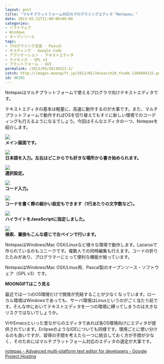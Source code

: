```yaml
---
layout: post
title: "マルチプラットフォーム対応のプログラミングエディタ「Notepas」"
date: 2013-05-21T21:00:00+09:00
categories:
- ソフトウェア
- Windows
- オープンソース
tags: 
- プログラミング言語 - Pascal
- ホスティング - Google Code
- アプリケーション - テキストエディタ
- ライセンス - GPL v3
- プラットフォーム - GUI
permalink: /2013/05/20130521-2/
catch: http://images.moongift.jp/2013/05/3dsearch18_thumb.1368494132.png
id: 46101
---
```

Notepasはマルチプラットフォームで使えるプログラマ向けテキストエディタです。

  
  

テキストエディタの基本は軽量に、高速に動作するのが大事です。また、マルチプラットフォームで動作すればOSを切り替えてもすぐに新しい環境でのコーディングも行えるようになるでしょう。今回はそんなエディタの一つ、Notepasを紹介します。

  

[![](http://images.moongift.jp/2013/05/3dsearch15_thumb.1368494124.png)](http://images.moongift.jp/2013/05/3dsearch15.1368494124.png)  
**メイン画面です。**

  

[![](http://images.moongift.jp/2013/05/3dsearch16_thumb.1368494126.png)](http://images.moongift.jp/2013/05/3dsearch16.1368494126.png)  
**日本語を入力。左右はどこからでも好きな場所から書き始められます。**

  

[![](http://images.moongift.jp/2013/05/3dsearch17_thumb.1368494129.png)](http://images.moongift.jp/2013/05/3dsearch17.1368494129.png)  
**選択設定。**

  

[![](http://images.moongift.jp/2013/05/3dsearch18_thumb.1368494132.png)](http://images.moongift.jp/2013/05/3dsearch18.1368494132.png)  
**コード入力。**

  

[![](http://images.moongift.jp/2013/05/3dsearch20_thumb.1368494135.png)](http://images.moongift.jp/2013/05/3dsearch20.1368494135.png)  
**コードを書く際の細かい設定もできます（1行あたりの文字数など）。**

  

[![](http://images.moongift.jp/2013/05/3dsearch21_thumb.1368494138.png)](http://images.moongift.jp/2013/05/3dsearch21.1368494138.png)  
**ハイライトをJavaScriptに指定しました。**

  

[![](http://images.moongift.jp/2013/05/3dsearch22_thumb.1368494142.png)](http://images.moongift.jp/2013/05/3dsearch22.1368494142.png)  
**検索、置換もこんな感じで左ペインで行います。**

  

NotepasはWindows/Mac OSX/Linuxなど様々な環境で動作します。Lazarusで作られているのもユニークです。複数人での同時編集も行えます。コードの折りたたみがあり、プログラマーにとって便利な機能が揃っています。

  

NotepasはWindows/Mac OSX/Linux用、Pascal製のオープンソース・ソフトウェア（GPL v3）です。

  
  
  

**MOONGIFTはこう見る**

  

最近では一つのOS環境だけで開発が完結することが少なくなっています。ローカル環境はWindowsであっても、サーバ環境はLinuxというのがごく当たり前です。そんな中においてテキストエディタを一つの環境に縛ってしまうのは大きなリスクではないでしょうか。

  

ViやEmacsといった昔ながらのエディタであれば各OS環境向けにエディタが提供されています。EclipseのようなIDEについても同様です。環境ごとに使い分けるのも良いですが、習得の手間を考えたら一つに統合しておく方が手間が少なく、そのためにはマルチプラットフォーム対応のエディタの選定が大事です。

  
  

[notepas - Advanced multi-platform text editor for developers - Google Project Hosting](https://code.google.com/p/notepas/)

